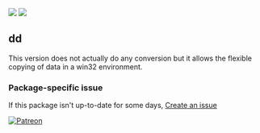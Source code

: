 [![](https://img.shields.io/chocolatey/v/dd?color=green&label=dd)](https://chocolatey.org/packages/dd) [![](https://img.shields.io/chocolatey/dt/dd)](https://chocolatey.org/packages/dd)

## dd
This version does not actually do any conversion but it allows the flexible copying of data in a win32 environment.

### Package-specific issue
If this package isn't up-to-date for some days, [Create an issue](https://github.com/tunisiano187/Chocolatey-packages/issues/new/choose)

[![Patreon](https://cdn.jsdelivr.net/gh/tunisiano187/Chocolatey-packages@d15c4e19c709e7148588d4523ffc6dd3cd3c7e5e/icons/patreon.png)](https://www.patreon.com/bePatron?u=39585820)
